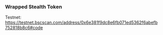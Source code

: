 ### Wrapped Stealth Token

Testnet: https://testnet.bscscan.com/address/0x6e381f9dc8e6fb071ed5362f6abefb752818b8c6#code